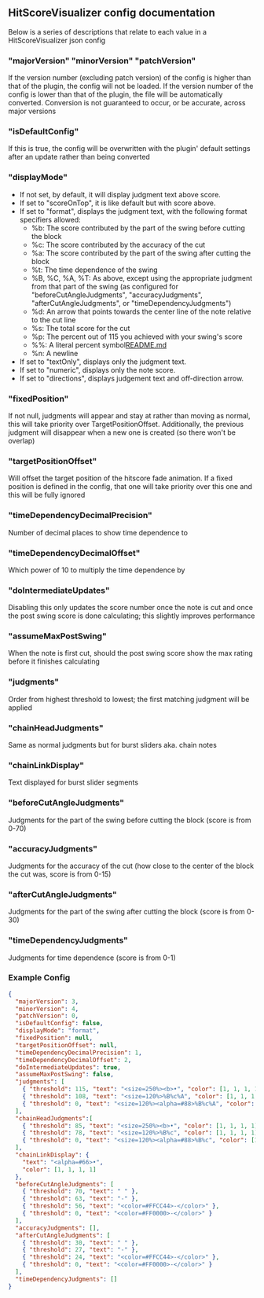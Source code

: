 ## HitScoreVisualizer config documentation

Below is a series of descriptions that relate to each value in a HitScoreVisualizer json config

### "majorVersion" "minorVersion" "patchVersion"
If the version number (excluding patch version) of the config is higher than that of the plugin, the config will not be loaded. If the version number of the config is lower than that of the plugin, the file will be automatically converted. Conversion is not guaranteed to occur, or be accurate, across major versions

### "isDefaultConfig"
If this is true, the config will be overwritten with the plugin' default settings after an update rather than being converted

### "displayMode"
- If not set, by default, it will display judgment text above score.
- If set to "scoreOnTop", it is like default but with score above.
- If set to "format", displays the judgment text, with the following format specifiers allowed:
  - %b: The score contributed by the part of the swing before cutting the block
  - %c: The score contributed by the accuracy of the cut
  - %a: The score contributed by the part of the swing after cutting the block
  - %t: The time dependence of the swing
  - %B, %C, %A, %T: As above, except using the appropriate judgment from that part of the swing (as configured for "beforeCutAngleJudgments", "accuracyJudgments", "afterCutAngleJudgments", or "timeDependencyJudgments")
  - %d: An arrow that points towards the center line of the note relative to the cut line
  - %s: The total score for the cut
  - %p: The percent out of 115 you achieved with your swing's score
  - %%: A literal percent symbol[README.md](../README.md)
  - %n: A newline
- If set to "textOnly", displays only the judgment text.
- If set to "numeric", displays only the note score.
- If set to "directions", displays judgement text and off-direction arrow.

### "fixedPosition"
If not null, judgments will appear and stay at rather than moving as normal, this will take priority over TargetPositionOffset. Additionally, the previous judgment will disappear when a new one is created (so there won't be overlap)

### "targetPositionOffset"
Will offset the target position of the hitscore fade animation. If a fixed position is defined in the config, that one will take priority over this one and this will be fully ignored

### "timeDependencyDecimalPrecision"
Number of decimal places to show time dependence to

### "timeDependencyDecimalOffset"
Which power of 10 to multiply the time dependence by

### "doIntermediateUpdates"
Disabling this only updates the score number once the note is cut and once the post swing score is done calculating; this slightly improves performance

### "assumeMaxPostSwing"
When the note is first cut, should the post swing score show the max rating before it finishes calculating

### "judgments"
Order from highest threshold to lowest; the first matching judgment will be applied

### "chainHeadJudgments"
Same as normal judgments but for burst sliders aka. chain notes

### "chainLinkDisplay"
Text displayed for burst slider segments

### "beforeCutAngleJudgments"
Judgments for the part of the swing before cutting the block (score is from 0-70)

### "accuracyJudgments"
Judgments for the accuracy of the cut (how close to the center of the block the cut was, score is from 0-15)

### "afterCutAngleJudgments"
Judgments for the part of the swing after cutting the block (score is from 0-30)

### "timeDependencyJudgments"
Judgments for time dependence (score is from 0-1)


### Example Config
```json
{
  "majorVersion": 3,
  "minorVersion": 4,
  "patchVersion": 0,
  "isDefaultConfig": false,
  "displayMode": "format",
  "fixedPosition": null,
  "targetPositionOffset": null,
  "timeDependencyDecimalPrecision": 1,
  "timeDependencyDecimalOffset": 2,
  "doIntermediateUpdates": true,
  "assumeMaxPostSwing": false,
  "judgments": [
    { "threshold": 115, "text": "<size=250%><b>•", "color": [1, 1, 1, 1] },
    { "threshold": 108, "text": "<size=120%>%B%c%A", "color": [1, 1, 1, 1] },
    { "threshold": 0, "text": "<size=120%><alpha=#88>%B%c%A", "color": [1, 1, 1, 1] }
  ],
  "chainHeadJudgments":[
    { "threshold": 85, "text": "<size=250%><b>•", "color": [1, 1, 1, 1] },
    { "threshold": 78, "text": "<size=120%>%B%c", "color": [1, 1, 1, 1] },
    { "threshold": 0, "text": "<size=120%><alpha=#88>%B%c", "color": [1, 1, 1, 1] }
  ],
  "chainLinkDisplay": {
    "text": "<alpha=#66>•",
    "color": [1, 1, 1, 1]
  },
  "beforeCutAngleJudgments": [
    { "threshold": 70, "text": " " },
    { "threshold": 63, "text": "-" },
    { "threshold": 56, "text": "<color=#FFCC44>-</color>" },
    { "threshold": 0, "text": "<color=#FF0000>-</color>" }
  ],
  "accuracyJudgments": [],
  "afterCutAngleJudgments": [
    { "threshold": 30, "text": " " },
    { "threshold": 27, "text": "-" },
    { "threshold": 24, "text": "<color=#FFCC44>-</color>" },
    { "threshold": 0, "text": "<color=#FF0000>-</color>" }
  ],
  "timeDependencyJudgments": []
}
```
